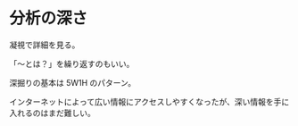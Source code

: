 # 分析の深さ

凝視で詳細を見る。

「〜とは？」を繰り返すのもいい。

深掘りの基本は 5W1H のパターン。

インターネットによって広い情報にアクセスしやすくなったが、深い情報を手に入れるのはまだ難しい。
